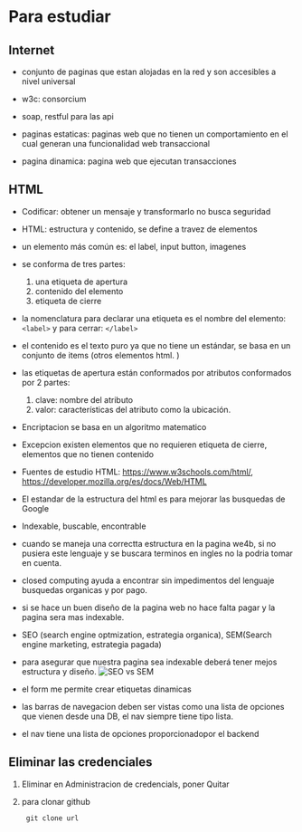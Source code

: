 # Para estudiar

## Internet

- conjunto de paginas que estan alojadas en la red y son accesibles a nivel universal
- w3c: consorcium
- soap, restful para las api
- paginas estaticas: paginas web que no tienen un comportamiento en el cual generan una funcionalidad web transaccional

- pagina dinamica: pagina web que ejecutan transacciones

## HTML

- Codificar: obtener un mensaje y transformarlo no busca seguridad

- HTML: estructura y contenido, se define a travez de elementos
- un elemento más común es: el label, input button, imagenes
- se conforma de tres partes:
  1. una etiqueta de apertura
  2. contenido del elemento
  3. etiqueta de cierre
- la nomenclatura para declarar una etiqueta es el nombre del elemento: `<label>` y para cerrar: `</label>`
- el contenido es el texto puro ya que no tiene un estándar, se basa en un conjunto de items (otros elementos html. )
- las etiquetas de apertura están conformados por atributos conformados por 2 partes:
  1.  clave: nombre del atributo
  2.  valor: características del atributo como la ubicación.
- Encriptacion se basa en un algoritmo matematico
- Excepcion existen elementos que no requieren etiqueta de cierre, elementos que no tienen contenido

- Fuentes de estudio HTML: https://www.w3schools.com/html/, https://developer.mozilla.org/es/docs/Web/HTML

- El estandar de la estructura del html es para mejorar las busquedas de Google
- Indexable, buscable, encontrable
- cuando se maneja una correctta estructura en la pagina we4b, si no pusiera este lenguaje y se buscara terminos en ingles no la podria tomar en cuenta.
- closed computing ayuda a encontrar sin impedimentos del lenguaje busquedas organicas y por pago.
- si se hace un buen diseño de la pagina web no hace falta pagar y la pagina sera mas indexable.
- SEO (search engine optmization, estrategia organica), SEM(Search engine marketing, estrategia pagada)
- para asegurar que nuestra pagina sea indexable deberá tener mejos estructura y diseño.
  ![SEO vs SEM](https://pedestalsearch.com/wp-content/uploads/2013/03/seo-v-sem-min.png)

- el form me permite crear etiquetas dinamicas

- las barras de navegacion deben ser vistas como una lista de opciones que vienen desde una DB, el nav siempre tiene tipo lista.

- el nav tiene una lista de opciones proporcionadopor el backend

## Eliminar las credenciales 

1. Eliminar en Administracion de credencials, poner Quitar

2. para clonar github

        git clone url